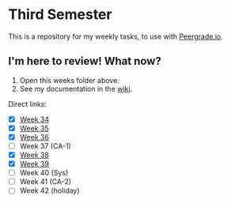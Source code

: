 # Third Semester

This is a repository for my weekly tasks, to use with [Peergrade.io](https://www.peergrade.io).

## I'm here to review! What now?
1. Open this weeks folder above. 
2. See my documentation in the [wiki](https://github.com/Runi-VN/3rdsemester/wiki/).

Direct links:

- [x] [Week 34](https://github.com/Runi-VN/3rdsemester/wiki/Week-34)
- [x] [Week 35](https://github.com/Runi-VN/3rdsemester/wiki/Week-35)
- [x] [Week 36](https://github.com/Runi-VN/3rdsemester/wiki/Week-36) 
- [ ] Week 37 (CA-1)  
- [x] [Week 38](https://github.com/Runi-VN/3rdsemester/wiki/Week-38)
- [x] [Week 39](https://github.com/Runi-VN/3rdsemester/wiki/Week-39)
- [ ] Week 40 (Sys)
- [ ] Week 41 (CA-2)
- [ ] Week 42 (holiday)

